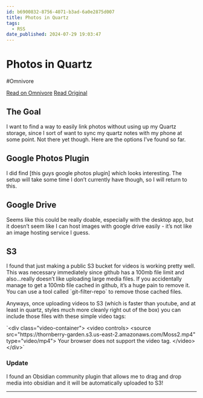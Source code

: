 ```yaml
---
id: b6900832-8756-4071-b3ad-6a0e2875d007
title: Photos in Quartz
tags:
  - RSS
date_published: 2024-07-29 19:03:47
---
```


# Photos in Quartz
#Omnivore

[Read on Omnivore](https://omnivore.app/me/photos-in-quartz-19100fd0753)
[Read Original](https://elijer.github.io/garden/Dev-Notes/Quartz/Media)



## The Goal

I want to find a way to easily link photos without using up my Quartz storage, since I sort of want to sync my quartz notes with my phone at some point. Not there yet though. Here are the options I’ve found so far.

## Google Photos Plugin

I did find \[this guys google photos plugin\] which looks interesting. The setup will take some time I don’t currently have though, so I will return to this.

## Google Drive

Seems like this could be really doable, especially with the desktop app, but it doesn’t seem like I can host images with google drive easily - it’s not like an image hosting service I guess.

## S3

I found that just making a public S3 bucket for videos is working pretty well. This was necessary immediately since github has a 100mb file limit and also…really doesn’t like uploading large media files. If you accidentally manage to get a 100mb file cached in github, it’s a huge pain to remove it. You can use a tool called &#x60;git-filter-repo&#x60; to remove those cached files.

Anyways, once uploading videos to S3 (which is faster than youtube, and at least in quartz, styles much more cleanly right out of the box) you can include those files with these simple video tags:

&#x60;&lt;div class&#x3D;&quot;video-container&quot;&gt;
	&lt;video controls&gt;
	&lt;source src&#x3D;&quot;https:&#x2F;&#x2F;thornberry-garden.s3.us-east-2.amazonaws.com&#x2F;Moss2.mp4&quot; type&#x3D;&quot;video&#x2F;mp4&quot;&gt;
	Your browser does not support the video tag.
	&lt;&#x2F;video&gt;
&lt;&#x2F;div&gt;&#x60;

### Update

I found an Obsidian community plugin that allows me to drag and drop media into obsidian and it will be automatically uploaded to S3!

---